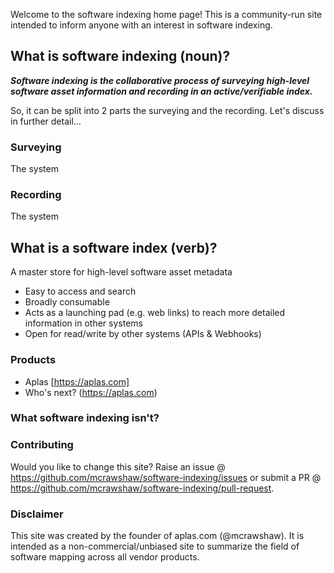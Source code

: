 Welcome to the software indexing home page! This is a community-run site intended to inform anyone with an interest in software indexing.

## What is software indexing (noun)?

_**Software indexing is the collaborative process of surveying high-level software asset information and recording in an active/verifiable index.**_

So, it can be split into 2 parts the surveying and the recording. Let's discuss in further detail...

### Surveying

The system

### Recording

The system

## What is a software index (verb)?

A master store for high-level software asset metadata

- Easy to access and search
- Broadly consumable
- Acts as a launching pad (e.g. web links) to reach more detailed information in other systems
- Open for read/write by other systems (APIs & Webhooks)

### Products

- Aplas [https://aplas.com]
- Who's next? (https://aplas.com)

### What software indexing isn't?

### Contributing

Would you like to change this site? Raise an issue @ https://github.com/mcrawshaw/software-indexing/issues or submit a PR @ https://github.com/mcrawshaw/software-indexing/pull-request.

### Disclaimer

This site was created by the founder of aplas.com (@mcrawshaw). It is intended as a non-commercial/unbiased site to summarize the field of software mapping across all vendor products.
